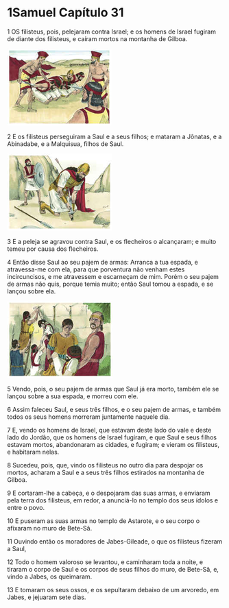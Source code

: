 # 1Samuel Capítulo 31

1	OS filisteus, pois, pelejaram contra Israel; e os homens de Israel fugiram de diante dos filisteus, e caíram mortos na montanha de Gilboa.

![](.img/09_1Sa_31_01_RG.jpg)

2	E os filisteus perseguiram a Saul e a seus filhos; e mataram a Jônatas, e a Abinadabe, e a Malquisua, filhos de Saul.

![](.img/09_1Sa_31_02_RG.jpg)

3	E a peleja se agravou contra Saul, e os flecheiros o alcançaram; e muito temeu por causa dos flecheiros.

4	Então disse Saul ao seu pajem de armas: Arranca a tua espada, e atravessa-me com ela, para que porventura não venham estes incircuncisos, e me atravessem e escarneçam de mim. Porém o seu pajem de armas não quis, porque temia muito; então Saul tomou a espada, e se lançou sobre ela.

![](.img/09_1Sa_31_04_RG.jpg)

5	Vendo, pois, o seu pajem de armas que Saul já era morto, também ele se lançou sobre a sua espada, e morreu com ele.

6	Assim faleceu Saul, e seus três filhos, e o seu pajem de armas, e também todos os seus homens morreram juntamente naquele dia.

7	E, vendo os homens de Israel, que estavam deste lado do vale e deste lado do Jordão, que os homens de Israel fugiram, e que Saul e seus filhos estavam mortos, abandonaram as cidades, e fugiram; e vieram os filisteus, e habitaram nelas.

8	Sucedeu, pois, que, vindo os filisteus no outro dia para despojar os mortos, acharam a Saul e a seus três filhos estirados na montanha de Gilboa.

9	E cortaram-lhe a cabeça, e o despojaram das suas armas, e enviaram pela terra dos filisteus, em redor, a anunciá-lo no templo dos seus ídolos e entre o povo.

10	E puseram as suas armas no templo de Astarote, e o seu corpo o afixaram no muro de Bete-Sã.

11	Ouvindo então os moradores de Jabes-Gileade, o que os filisteus fizeram a Saul,

12	Todo o homem valoroso se levantou, e caminharam toda a noite, e tiraram o corpo de Saul e os corpos de seus filhos do muro, de Bete-Sã, e, vindo a Jabes, os queimaram.

13	E tomaram os seus ossos, e os sepultaram debaixo de um arvoredo, em Jabes, e jejuaram sete dias.

